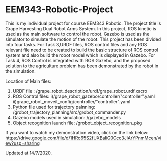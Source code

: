 # EEM343-Robotic-Project
This is my individual project for course EEM343 Robotic. The project title is Grape Harvesting Dual Robot Arms System. In this project, ROS kinetic is used as the main software to control the robot. Gazebo is used as the simulator to simulate the motion of the robot.
This project has been divided into four tasks. For Task 3,URDF files, ROS control files and any ROS relevant file need to be created to build the basic structure of ROS control system and also build the robot model which is displayed in Gazebo. For Task 4, ROS Control is integrated with ROS Gazebo, and the proposed solution to the agriculture problem has been demonstrated by the robot in the simulation.

Location of Main files:
1) URDF file : /grape_robot_description/urdf/grape_robot.urdf.xacro
2) ROS Control files: i)/grape_robot_gazebo/controller/"controller".yaml
                      ii)grape_robot_moveit_config/controller/"controller".yaml
3) Python file used for trajectory palnning: /grobot_trajectory_planning/src/grobot_commander.py
4) Gazebo models used in simulation: /gazebo_models
5) Object recognition launch file: /grobot_object_recognition_pkg

If you want to watch my demonstration video, click on the link below:
https://drive.google.com/file/d/1HRo65S2fUXBaIiG0Ccc3JlArYPnmMcen/view?usp=sharing

Updated at 14/7/2020.
